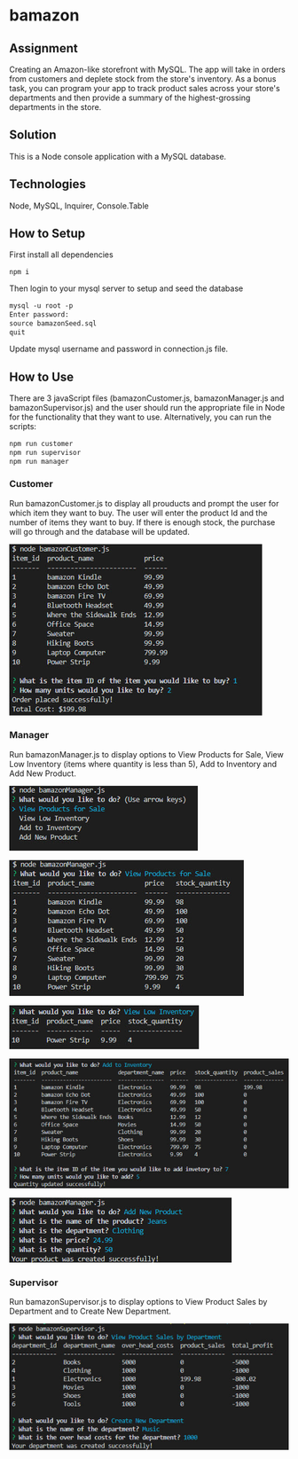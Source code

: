 # bamazon

## Assignment
Creating an Amazon-like storefront with MySQL. The app will take in orders from customers and deplete stock from the store's inventory. As a bonus task, you can program your app to track product sales across your store's departments and then provide a summary of the highest-grossing departments in the store.

## Solution
This is a Node console application with a MySQL database.  

## Technologies
Node, MySQL, Inquirer, Console.Table 

## How to Setup
First install all dependencies
```
npm i
```
Then login to your mysql server to setup and seed the database
```
mysql -u root -p
Enter password:
source bamazonSeed.sql
quit
```
Update mysql username and password in connection.js file.

## How to Use
There are 3 javaScript files (bamazonCustomer.js, bamazonManager.js and bamazonSupervisor.js) and the user should run the appropriate file in Node for the functionality that they want to use. Alternatively, you can run the scripts:
```
npm run customer
npm run supervisor
npm run manager
```

### Customer
Run bamazonCustomer.js to display all prouducts and prompt the user for which item they want to buy.  The user will enter the product Id and the number of items they want to buy.  If there is enough stock, the purchase will go through and the database will be updated.  

![Bamazon Customer Examples](screenshots/customer.jpg?raw=true "Bamazon Customer Examples")

### Manager
Run bamazonManager.js to display options to View Products for Sale, View Low Inventory (items where quantity is less than 5), Add to Inventory and Add New Product.

![Bamazon Manager Examples](screenshots/manager.jpg?raw=true "Bamazon Manager Examples")

![Bamazon Manager Examples](screenshots/manager_products.jpg?raw=true "Bamazon Manager Examples")

![Bamazon Manager Examples](screenshots/manager_lowinventory.jpg?raw=true "Bamazon Manager Examples")

![Bamazon Manager Examples](screenshots/manager_addinventory.jpg?raw=true "Bamazon Manager Examples")

![Bamazon Manager Examples](screenshots/manager_addproduct.jpg?raw=true "Bamazon Manager Examples")

### Supervisor
Run bamazonSupervisor.js to display options to View Product Sales by Department and to Create New Department.

![Bamazon Supervisor Examples](screenshots/supervisor.jpg?raw=true "Bamazon Supervisor Examples")